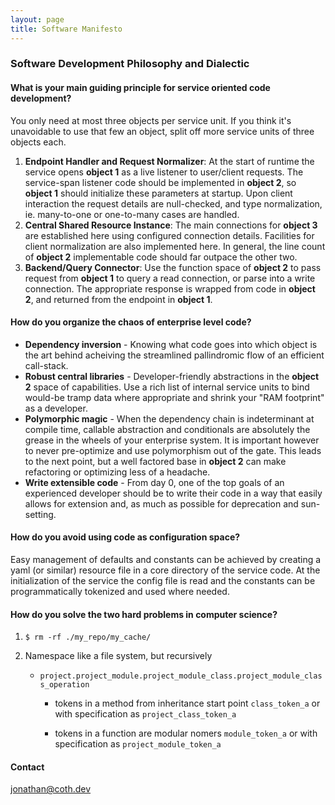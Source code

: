 ```yaml
---
layout: page
title: Software Manifesto
---
```


### Software Development Philosophy and Dialectic

#### What is your main guiding principle for service oriented code development?

You only need at most three objects per service unit. If you think it's unavoidable to use that few an object, split off more service units of three objects each.
1. **Endpoint Handler and Request Normalizer**: At the start of runtime the service opens **object 1** as a live listener to user/client requests. The service-span listener code should be implemented in **object 2**, so **object 1** should initialize these parameters at startup. Upon client interaction the request details are null-checked, and type normalization, ie. many-to-one or one-to-many cases are handled.
2. **Central Shared Resource Instance**: The main connections for **object 3** are established here using configured connection details. Facilities for client normalization are also implemented here. In general, the line count of **object 2** implementable code should far outpace the other two.
3. **Backend/Query Connector**: Use the function space of **object 2** to pass request from **object 1** to query a read connection, or parse into a write connection. The appropriate response is wrapped from code in **object 2**, and returned from the endpoint in **object 1**.

#### How do you organize the chaos of enterprise level code?

- **Dependency inversion** - Knowing what code goes into which object is the art behind acheiving the streamlined pallindromic flow of an efficient call-stack.
- **Robust central libraries** - Developer-friendly abstractions in the **object 2** space of capabilities. Use a rich list of internal service units to bind would-be tramp data where appropriate and shrink your "RAM footprint" as a developer.
- **Polymorphic magic** - When the dependency chain is indeterminant at compile time, callable abstraction and conditionals are absolutely the grease in the wheels of your enterprise system. It is important however to never pre-optimize and use polymorphism out of the gate. This leads to the next point, but a well factored base in **object 2** can make refactoring or optimizing less of a headache.
- **Write extensible code** - From day 0, one of the top goals of an experienced developer should be to write their code in a way that easily allows for extension and, as much as possible for deprecation and sun-setting.

#### How do you avoid using code as configuration space?

Easy management of defaults and constants can be achieved by creating a yaml (or similar) resource file in a core directory of the service code. At the initialization of the service the config file is read and the constants can be programmatically tokenized and used where needed.

#### How do you solve the two hard problems in computer science?

1. `$ rm -rf ./my_repo/my_cache/`

2. Namespace like a file system, but recursively
   - `project.project_module.project_module_class.project_module_class_operation`

      - tokens in a method from inheritance start point `class_token_a` or with specification as `project_class_token_a`

      - tokens in a function are modular nomers `module_token_a` or with specification as `project_module_token_a`

#### Contact
jonathan@coth.dev
